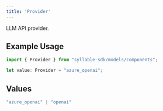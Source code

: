 ```yaml
---
title: 'Provider'
---
```


LLM API provider.

## Example Usage

```typescript
import { Provider } from "syllable-sdk/models/components";

let value: Provider = "azure_openai";
```

## Values

```typescript
"azure_openai" | "openai"
```